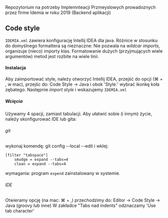 Repozytorium na potrzeby Implemnteacji Przmeyslowych prowadoznych przez firme Idemia w roku 2019 (Backend aplikacji)

## Code style

`IDEMIA.xml` zawiera konfigurację Intellij IDEA dla java. Różnice w stosunku do domyślnego formattera są nieznaczne: Nie pozwala na _wildcar imports_, organizuje (nieco) importy klas. Formatowanie dużych (przyjmujących wiele argumentów) metod jest rozbite na wiele linii.
#### Instalacja
Aby zaimportować style, należy otworzyć Intellij IDEA, przejść do opcji (⌘ + , w mac), przejśc do: Code Style -> Java i obok 'Style:' wybrać ikonkę koła zębatego. Następnie _import style_ i wskazujemy `IDEMIA.xml`

##### Wcięcia
Używamy 4 spacji, zamiast tabulacji. Aby ułatwić sobie (i innym) życie, należy skonfigurować IDE lub gita:
###### git
wykonaj komendę: git config --local --edit i wklej:

    [filter "tabspace"]
	    smudge = expand --tabs=4
	    clean = expand --tabs=4

wymagania: program `expend` zainstalowany w systemie.
###### IDE
Otwieramy opcję (na mac: ⌘ + ,) przechodzimy do: Editor -> Code Style -> Java (groovy lub inne)
W zakładce "Tabs nad indents" odznaczamy 'Use tab character'
